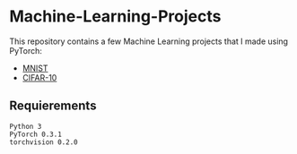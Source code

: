 # Machine-Learning-Projects

This repository contains a few Machine Learning projects that I made using PyTorch:

* [MNIST](MNIST)
* [CIFAR-10](CIFAR10)

## Requierements

```
Python 3
PyTorch 0.3.1
torchvision 0.2.0
```
